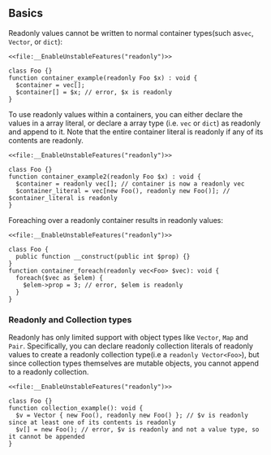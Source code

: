 
## Basics 
Readonly values cannot be written to normal container types(such as`vec`, `Vector`, or `dict`):

``` Hack readonly_container_example.hack.type-errors
<<file:__EnableUnstableFeatures("readonly")>>

class Foo {}
function container_example(readonly Foo $x) : void {
  $container = vec[];
  $container[] = $x; // error, $x is readonly
}
```

To use readonly values within a containers, you can either declare the values in a array literal, or declare a array type (i.e. `vec` or `dict`) as readonly and append to it. 
Note that the entire container literal is readonly if any of its contents are readonly. 

``` Hack readonly_container_example2.hack
<<file:__EnableUnstableFeatures("readonly")>>

class Foo {}
function container_example2(readonly Foo $x) : void {
  $container = readonly vec[]; // container is now a readonly vec
  $container_literal = vec[new Foo(), readonly new Foo()]; // $container_literal is readonly
}
```

Foreaching over a readonly container results in readonly values:

``` Hack readonly_container_foreach.hack.type-errors
<<file:__EnableUnstableFeatures("readonly")>>

class Foo {
  public function __construct(public int $prop) {}
}
function container_foreach(readonly vec<Foo> $vec): void {
  foreach($vec as $elem) {
    $elem->prop = 3; // error, $elem is readonly
  }
}
```

### Readonly and Collection types
Readonly has only limited support with object types like `Vector`, `Map` and `Pair`. Specifically, you can declare readonly collection literals of readonly values to create a readonly collection type(i.e a `readonly Vector<Foo>`), but since collection types themselves are mutable objects, you cannot append to a readonly collection. 

``` Hack readonly_collection_example.hack.type-errors
<<file:__EnableUnstableFeatures("readonly")>>

class Foo {}
function collection_example(): void {
  $v = Vector { new Foo(), readonly new Foo() }; // $v is readonly since at least one of its contents is readonly
  $v[] = new Foo(); // error, $v is readonly and not a value type, so it cannot be appended
}
```
